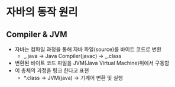 # 자바의 동작 원리

## Compiler & JVM

- 자바는 컴파일 과정을 통해 자바 파일(source)를 바이트 코드로 변환
  - _.java -> Java Compiler(javac) -> _.class
- 변환된 바이트 코드 파일을 JVM(Java Virtual Machine)위에서 구동함
- 이 총체의 과정을 링크 한다고 표현
  - \*.class -> JVM(java) -> 기계어 변환 및 실행
